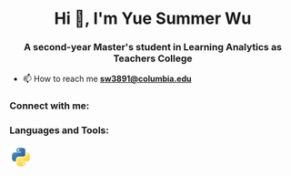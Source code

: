 <h1 align="center">Hi 👋, I'm Yue Summer Wu</h1>
<h3 align="center">A second-year Master's student in Learning Analytics as Teachers College</h3>

- 📫 How to reach me **sw3891@columbia.edu**

<h3 align="left">Connect with me:</h3>
<p align="left">
</p>

<h3 align="left">Languages and Tools:</h3>
<p align="left"> <a href="https://www.python.org" target="_blank" rel="noreferrer"> <img src="https://raw.githubusercontent.com/devicons/devicon/master/icons/python/python-original.svg" alt="python" width="40" height="40"/> </a> </p>
